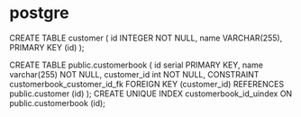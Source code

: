 # postgre

CREATE TABLE customer (
    id INTEGER NOT NULL,
    name VARCHAR(255),
    PRIMARY KEY (id)
);

CREATE TABLE public.customerbook
(
    id serial PRIMARY KEY,
    name varchar(255) NOT NULL,
    customer_id int NOT NULL,
    CONSTRAINT customerbook_customer_id_fk FOREIGN KEY (customer_id) REFERENCES public.customer (id)
);
CREATE UNIQUE INDEX customerbook_id_uindex ON public.customerbook (id);
